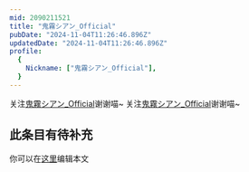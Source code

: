 ```yaml
---
mid: 2090211521
title: "鬼霧シアン_Official"
pubDate: "2024-11-04T11:26:46.896Z"
updatedDate: "2024-11-04T11:26:46.896Z"
profile:
  {
    Nickname: ["鬼霧シアン_Official"],
  }
---
```


关注[鬼霧シアン_Official](https://space.bilibili.com/2090211521)谢谢喵~ 关注[鬼霧シアン_Official](https://space.bilibili.com/2090211521)谢谢喵~

## 此条目有待补充
你可以在[这里](https://github.com/Yuhanawa/VTuber.ICU-Content/edit/master/v/鬼霧シアン_Official/index.md)编辑本文
